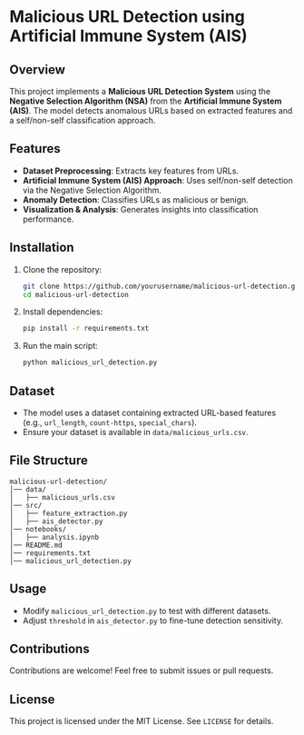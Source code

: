 # Malicious URL Detection using Artificial Immune System (AIS)

## Overview
This project implements a **Malicious URL Detection System** using the **Negative Selection Algorithm (NSA)** from the **Artificial Immune System (AIS)**. The model detects anomalous URLs based on extracted features and a self/non-self classification approach.

## Features
- **Dataset Preprocessing**: Extracts key features from URLs.
- **Artificial Immune System (AIS) Approach**: Uses self/non-self detection via the Negative Selection Algorithm.
- **Anomaly Detection**: Classifies URLs as malicious or benign.
- **Visualization & Analysis**: Generates insights into classification performance.

## Installation
1. Clone the repository:
   ```sh
   git clone https://github.com/yourusername/malicious-url-detection.git
   cd malicious-url-detection
   ```
2. Install dependencies:
   ```sh
   pip install -r requirements.txt
   ```
3. Run the main script:
   ```sh
   python malicious_url_detection.py
   ```

## Dataset
- The model uses a dataset containing extracted URL-based features (e.g., `url_length`, `count-https`, `special_chars`).
- Ensure your dataset is available in `data/malicious_urls.csv`.

## File Structure
```
malicious-url-detection/
│── data/
│   ├── malicious_urls.csv
│── src/
│   ├── feature_extraction.py
│   ├── ais_detector.py
│── notebooks/
│   ├── analysis.ipynb
│── README.md
│── requirements.txt
│── malicious_url_detection.py
```

## Usage
- Modify `malicious_url_detection.py` to test with different datasets.
- Adjust `threshold` in `ais_detector.py` to fine-tune detection sensitivity.

## Contributions
Contributions are welcome! Feel free to submit issues or pull requests.

## License
This project is licensed under the MIT License. See `LICENSE` for details.

